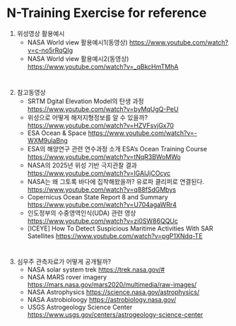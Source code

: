 # N-Training Exercise for reference

1. 위성영상 활용예시
   - NASA World view 활용예시1(동영상)  https://www.youtube.com/watch?v=c-no5rRqQIg
   - NASA World view 활용예시2(동영상)  https://www.youtube.com/watch?v=_qBkcHmTMhA
#
2. 참고동영상
   - SRTM Dgital Elevation Model의 탄생 과정   https://www.youtube.com/watch?v=byMqUgQ-PeU
   - 위성으로 어떻게 해저지형정보를 알 수 있을까?   https://www.youtube.com/watch?v=HZVFsvjGx70
   - ESA Ocean & Space  https://www.youtube.com/watch?v=-WXM9ulaBng
   - ESA의 해양연구 관련 연수과정 소개 ESA’s Ocean Training Course   https://www.youtube.com/watch?v=tNqR3BWoMWo
   - NASA의 2025년 위성 기반 극지관찰 결과   https://www.youtube.com/watch?v=IGAlJjCOcyc
   - NASA는 왜 그토록 바다에 집착해왔을까? 유로파 클리퍼로 연결된다.   https://www.youtube.com/watch?v=q88fSdGMbys   
   - Copernicus Ocean State Report 8 and Summary   https://www.youtube.com/watch?v=U704agaWRr4
   - 인도정부의 수중영역인식(UDA) 관련 영상   https://www.youtube.com/watch?v=zi0SW86QQUc
   - [ICEYE] How To Detect Suspicious Maritime Activities With SAR Satellites  https://www.youtube.com/watch?v=pgP1XNdq-TE
#
3. 심우주 관측자료가 어떻게 공개될까?
   - NASA solar system trek  https://trek.nasa.gov/#
   - NASA MARS rover imagery  https://mars.nasa.gov/mars2020/multimedia/raw-images/
   - NASA Astrophysics   https://science.nasa.gov/astrophysics/ 
   - NASA Astrobioloogy  https://astrobiology.nasa.gov/
   - USGS Astrogeology Science Center   https://www.usgs.gov/centers/astrogeology-science-center 
